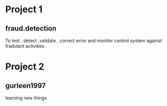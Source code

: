 # Project 1
## fraud.detection

To test , detect ,validate , correct error and monitor control system against fradulant activities . 

# Project 2
## gurleen1997 

learning new things







